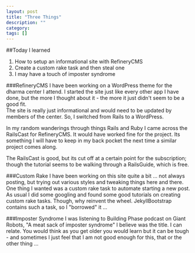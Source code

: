```yaml
---
layout: post
title: "Three Things"
description: ""
category: 
tags: []
---
```


##Today I learned

1. How to setup an informational site with RefineryCMS
2. Create a custom rake task and then steal one
3. I may have a touch of imposter syndrome

###RefineryCMS
I have been working on a WordPress theme for the dharma center I attend. I started the site just like every other app I have done, but the more I thought about it - the more it just didn't seem to be a good fit.  
The site is really just informational and would need to be updated by members of the center. So, I switched from Rails to a WordPress.

In my random wanderings through things Rails and Ruby I came across the RailsCast for RefineryCMS. It would have worked fine for the project. Its something I will have to keep in my back pocket the next time a similar project comes along.

The RailsCast is good, but its cut off at a certain point for the subscription; though the tutorial seems to be walking through a RailsGuide, which is free.

###Custom Rake
I have been working on this site quite a bit ... not always posting, but trying out various styles and tweaking things here and there.  
One thing I wanted was a custom rake task to automate starting a new post.  As usual I did some googling and found some good tutorials on creating custom rake tasks. Though, why reinvent the wheel. JekyllBootstrap contains such a task, so I "borrowed" it ...

###Imposter Syndrome
I was listening to Building Phase podcast on Giant Robots, "A meat sack of imposter syndrome" I believe was the title.  I can relate.  You would think as you get older you would learn but it can be tough - and sometimes I just feel that I am not good enough for this, that or the other thing ...